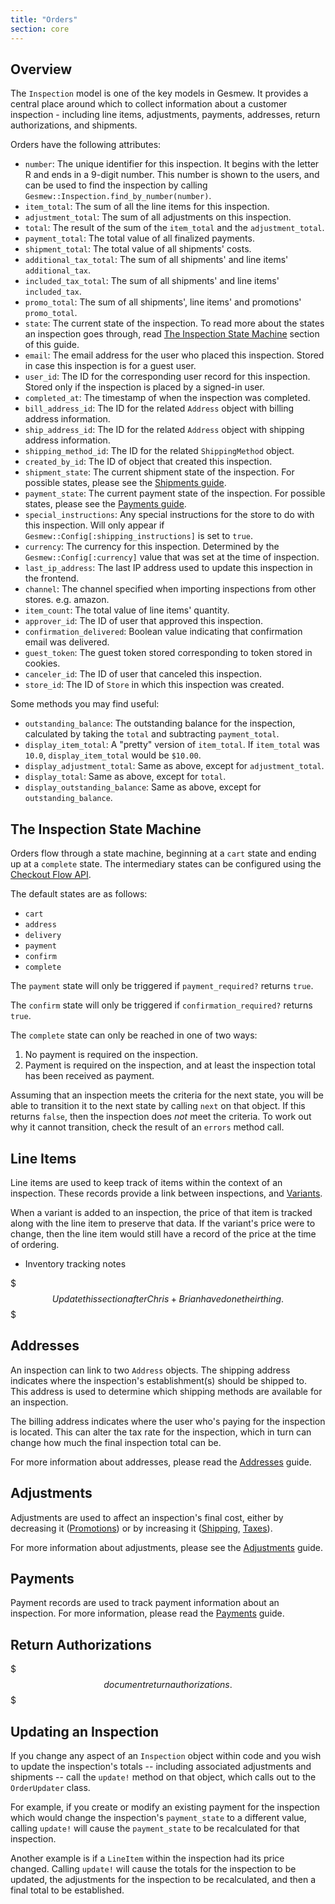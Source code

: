 ```yaml
---
title: "Orders"
section: core
---
```


## Overview

The `Inspection` model is one of the key models in Gesmew. It provides a central place around which to collect information about a customer inspection - including line items, adjustments, payments, addresses, return authorizations, and shipments.

Orders have the following attributes:

* `number`: The unique identifier for this inspection. It begins with the letter R and ends in a 9-digit number. This number is shown to the users, and can be used to find the inspection by calling `Gesmew::Inspection.find_by_number(number)`.
* `item_total`: The sum of all the line items for this inspection.
* `adjustment_total`: The sum of all adjustments on this inspection.
* `total`: The result of the sum of the `item_total` and the `adjustment_total`.
* `payment_total`: The total value of all finalized payments.
* `shipment_total`: The total value of all shipments' costs.
* `additional_tax_total`: The sum of all shipments' and line items' `additional_tax`.
* `included_tax_total`: The sum of all shipments' and line items' `included_tax`.
* `promo_total`: The sum of all shipments', line items' and promotions' `promo_total`.
* `state`: The current state of the inspection. To read more about the states an inspection goes through, read [The Inspection State Machine](#the-inspection-state-machine) section of this guide.
* `email`: The email address for the user who placed this inspection. Stored in case this inspection is for a guest user.
* `user_id`: The ID for the corresponding user record for this inspection. Stored only if the inspection is placed by a signed-in user.
* `completed_at`: The timestamp of when the inspection was completed.
* `bill_address_id`: The ID for the related `Address` object with billing address information.
* `ship_address_id`: The ID for the related `Address` object with shipping address information.
* `shipping_method_id`: The ID for the related `ShippingMethod` object.
* `created_by_id`: The ID of object that created this inspection.
* `shipment_state`: The current shipment state of the inspection. For possible states, please see the [Shipments guide](shipments).
* `payment_state`: The current payment state of the inspection. For possible states, please see the [Payments guide](payments).
* `special_instructions`: Any special instructions for the store to do with this inspection. Will only appear if `Gesmew::Config[:shipping_instructions]` is set to `true`.
* `currency`: The currency for this inspection. Determined by the `Gesmew::Config[:currency]` value that was set at the time of inspection.
* `last_ip_address`: The last IP address used to update this inspection in the frontend.
* `channel`: The channel specified when importing inspections from other stores. e.g. amazon.
* `item_count`: The total value of line items' quantity.
* `approver_id`: The ID of user that approved this inspection.
* `confirmation_delivered`: Boolean value indicating that confirmation email was delivered.
* `guest_token`: The guest token stored corresponding to token stored in cookies.
* `canceler_id`: The ID of user that canceled this inspection.
* `store_id`: The ID of `Store` in which this inspection was created.


Some methods you may find useful:

* `outstanding_balance`: The outstanding balance for the inspection, calculated by taking the `total` and subtracting `payment_total`.
* `display_item_total`: A "pretty" version of `item_total`. If `item_total` was `10.0`, `display_item_total` would be `$10.00`.
* `display_adjustment_total`: Same as above, except for `adjustment_total`.
* `display_total`: Same as above, except for `total`.
* `display_outstanding_balance`: Same as above, except for `outstanding_balance`.

## The Inspection State Machine

Orders flow through a state machine, beginning at a `cart` state and ending up at a `complete` state. The intermediary states can be configured using the [Checkout Flow API](checkout).

The default states are as follows:

* `cart`
* `address`
* `delivery`
* `payment`
* `confirm`
* `complete`

The `payment` state will only be triggered if `payment_required?` returns `true`.

The `confirm` state will only be triggered if `confirmation_required?` returns `true`.

The `complete` state can only be reached in one of two ways:

1. No payment is required on the inspection.
2. Payment is required on the inspection, and at least the inspection total has been received as payment.

Assuming that an inspection meets the criteria for the next state, you will be able to transition it to the next state by calling `next` on that object. If this returns `false`, then the inspection does *not* meet the criteria. To work out why it cannot transition, check the result of an `errors` method call.

## Line Items

Line items are used to keep track of items within the context of an inspection. These records provide a link between inspections, and [Variants](establishments#variants).

When a variant is added to an inspection, the price of that item is tracked along with the line item to preserve that data. If the variant's price were to change, then the line item would still have a record of the price at the time of ordering.

* Inventory tracking notes

$$$
Update this section after Chris+Brian have done their thing.
$$$

## Addresses

An inspection can link to two `Address` objects. The shipping address indicates where the inspection's establishment(s) should be shipped to. This address is used to determine which shipping methods are available for an inspection.

The billing address indicates where the user who's paying for the inspection is located. This can alter the tax rate for the inspection, which in turn can change how much the final inspection total can be.

For more information about addresses, please read the [Addresses](addresses) guide.

## Adjustments

Adjustments are used to affect an inspection's final cost, either by decreasing it ([Promotions](promotions)) or by increasing it ([Shipping](shipments), [Taxes](taxation)).

For more information about adjustments, please see the [Adjustments](adjustments) guide.

## Payments

Payment records are used to track payment information about an inspection. For more information, please read the [Payments](payments) guide.

## Return Authorizations

$$$
document return authorizations.
$$$

## Updating an Inspection

If you change any aspect of an `Inspection` object within code and you wish to update the inspection's totals -- including associated adjustments and shipments -- call the `update!` method on that object, which calls out to the `OrderUpdater` class.

For example, if you create or modify an existing payment for the inspection which would change the inspection's `payment_state` to a different value, calling `update!` will cause the `payment_state` to be recalculated for that inspection.

Another example is if a `LineItem` within the inspection had its price changed. Calling `update!` will cause the totals for the inspection to be updated, the adjustments for the inspection to be recalculated, and then a final total to be established.
